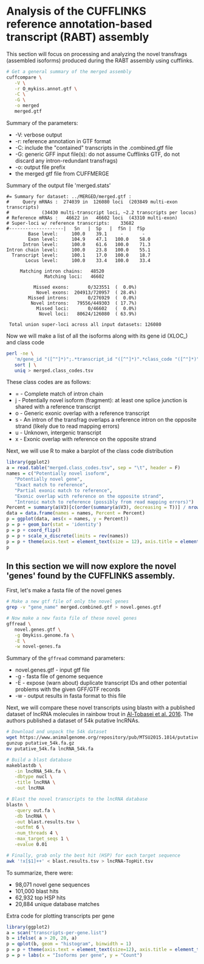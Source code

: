 # Analysis of the CUFFLINKS reference annotation-based transcript (RABT) assembly
This section will focus on processing and analyzing the novel transfrags (assembled isoforms) produced during the RABT assembly using cufflinks.

```bash
# Get a general summary of the merged assembly
cuffcompare \
   -V \
   -r O_mykiss.annot.gtf \
   -C \
   -G \
   -o merged 
   merged.gtf
```
Summary of the parameters:
- -V: verbose output
- -r: reference annotation in GTF format
- -C: include the "contained" transcripts in the .combined.gtf file
- -G: generic GFF input file(s): do not assume Cufflinks GTF, do not discard any intron-redundant transfrags)
- -o: output file prefix
- the merged gtf file from CUFFMERGE

Summary of the output file 'merged.stats'
```
#= Summary for dataset: ../MERGED/merged.gtf :
#     Query mRNAs :  274039 in  126080 loci  (203849 multi-exon transcripts)
#            (34430 multi-transcript loci, ~2.2 transcripts per locus)
# Reference mRNAs :   46622 in   46602 loci  (43310 multi-exon)
# Super-loci w/ reference transcripts:    33682
#--------------------|   Sn   |  Sp   |  fSn |  fSp  
        Base level: 	100.0	 39.1	  - 	  - 
        Exon level: 	104.9	 47.1	100.0	 58.0
      Intron level: 	100.0	 61.6	100.0	 71.3
Intron chain level: 	100.0	 23.8	100.0	 55.1
  Transcript level: 	100.1	 17.0	100.0	 18.7
       Locus level: 	100.0	 33.4	100.0	 33.4

     Matching intron chains:   48520
              Matching loci:   46602

          Missed exons:       0/323551	(  0.0%)
           Novel exons:  204913/720957	( 28.4%)
        Missed introns:       0/276929	(  0.0%)
         Novel introns:   79556/449303	( 17.7%)
           Missed loci:       0/46602	(  0.0%)
            Novel loci:   80624/126080	( 63.9%)

 Total union super-loci across all input datasets: 126080
```

Now we will make a list of all the isoforms along with its gene id (XLOC\_) and class code
```bash
perl -ne \
   'm/gene_id "([^"]*)";.*transcript_id "([^"]*)".*class_code "([^"]*)"/; print "$1\t$2\t$3\n"' merged.gtf | \
   sort | \
   uniq > merged.class_codes.tsv
```
These class codes are as follows:
- = - Complete match of intron chain
- j - Potentially novel isoform (fragment): at least one splice junction is shared with a reference transcript
- o - Generic exonic overlap with a reference transcript
- s - An intron of the transfrag overlaps a reference intron on the opposite strand (likely due to read mapping errors)
- u - Unknown, intergenic transcript
- x - Exonic overlap with reference on the opposite strand

Next, we will use R to make a barplot of the class code distribution
```R
library(ggplot2)
a = read.table("merged.class_codes.tsv", sep = "\t", header = F)
names = c("Potentially novel isoform",
   "Potentially novel gene",
   "Exact match to reference",
   "Partial exonic match to reference",
   "Exonic overlap with reference on the opposite strand",
   "Intronic match to reference (possibly from read mapping errors)")
Percent = summary(a$V3)[c(order(summary(a$V3), decreasing = T))] / nrow(a)
data = data.frame(names = names, Percent = Percent)
p = ggplot(data, aes(x = names, y = Percent))
p = p + geom_bar(stat = 'identity')
p = p + coord_flip()
p = p + scale_x_discrete(limits = rev(names))
p = p + theme(axis.text = element_text(size = 12), axis.title = element_text(size = 14), axis.title.y = element_blank())
p
```


## In this section we will now explore the novel 'genes' found by the CUFFLINKS assembly.
First, let's make a fasta file of the novel genes
```bash
# Make a new gtf file of only the novel genes
grep -v "gene_name" merged.combined.gtf > novel.genes.gtf

# Now make a new fasta file of these novel genes
gffread \
   novel.genes.gtf \
   -g Omykiss.genome.fa \
   -E \
   -w novel-genes.fa
```
Summary of the ```gffread``` command parameters:
- novel.genes.gtf - input gtf file
- -g - fasta file of genome sequence
- -E - expose (warn about) duplicate transcript IDs and other potential problems with the given GFF/GTF records
- -w - output results in fasta format to this file

Next, we will compare these novel transcripts using blastn with a published dataset of lncRNA molecules in rainbow trout in [Al-Tobasei et al. 2016](http://journals.plos.org/plosone/article?id=10.1371/journal.pone.0148940).  The authors published a dataset of 54k putative lncRNAs.
```bash
# Download and unpack the 54k dataset
wget https://www.animalgenome.org/repository/pub/MTSU2015.1014/putative_54k.fa.gz
gunzup putative_54k.fa.gz
mv putative_54k.fa lncRNA_54k.fa

# Build a blast database
makeblastdb \
   -in lncRNA_54k.fa \
   -dbtype nucl \
   -title lncRNA \
   -out lncRNA

# Blast the novel transcripts to the lncRNA database
blastn \
   -query out.fa \
   -db lncRNA \
   -out blast.results.tsv \
   -outfmt 6 \
   -num_threads 4 \
   -max_target_seqs 1 \
   -evalue 0.01

# Finally, grab only the best hit (HSP) for each target sequence
awk '!x[$1]++' < blast.results.tsv > lncRNA-TopHit.tsv
```
To summarize, there were:
- 98,071 novel gene sequences
- 101,000 blast hits
- 62,932 top HSP hits
- 20,884 unique database matches










Extra code for plotting transcripts per gene
```R
library(ggplot2)
a = scan("transcripts-per-gene.list")
b = ifelse( a > 20, 20, a)
p = qplot(b, geom = "histogram", binwidth = 1)
p = p + theme(axis.text = element_text(size=12), axis.title = element_text(size = 14))
p = p + labs(x = "Isoforms per gene", y = "Count")
```
